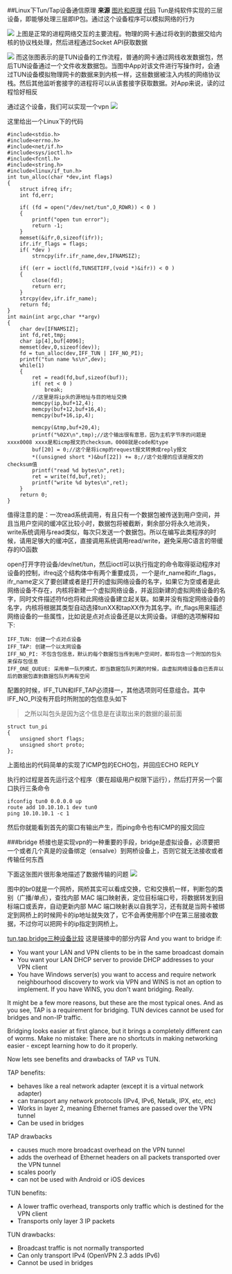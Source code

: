 ##Linux下Tun/Tap设备通信原理
**来源**
[图片和原理](https://blog.kghost.info/2013/03/27/linux-network-tun/)
[代码](http://blog.chinaunix.net/uid-317451-id-92474.html)
Tun是纯软件实现的三层设备，即能够处理三层即IP包。通过这个设备程序可以模拟网络的行为

![](img/1.png)
上图是正常的进程网络交互的主要流程。物理的网卡通过将收到的数据交给内核的协议栈处理，然后进程通过Socket API获取数据

![](img/2.png)
而这张图表示的是TUN设备的工作流程，普通的网卡通过网线收发数据包，然后TUN设备通过一个文件收发数据包。当图中App对该文件进行写操作时，会通过TUN设备模拟物理网卡的数据来到内核一样，这些数据被注入内核的网络协议栈。然后其他监听套接字的进程将可以从该套接字获取数据。对App来说，读的过程恰好相反

通过这个设备，我们可以实现一个vpn
![](img/3.png)

这里给出一个Linux下的代码

	#include<stdio.h>
	#include<errno.h>
	#include<net/if.h>
	#include<sys/ioctl.h>
	#include<fcntl.h>
	#include<string.h>
	#include<linux/if_tun.h>
	int tun_alloc(char *dev,int flags)
	{
		struct ifreq ifr;
		int fd,err;

		if( (fd = open("/dev/net/tun",O_RDWR)) < 0 )
		{
			printf("open tun error");
			return -1;
		}
		memset(&ifr,0,sizeof(ifr));
		ifr.ifr_flags = flags;
		if( *dev )
			strncpy(ifr.ifr_name,dev,IFNAMSIZ);

		if( (err = ioctl(fd,TUNSETIFF,(void *)&ifr)) < 0 )
		{
			close(fd);
			return err;
		}
		strcpy(dev,ifr.ifr_name);
		return fd;
	}
	int main(int argc,char **argv)
	{
		char dev[IFNAMSIZ];
		int fd,ret,tmp;
		char ip[4],buf[4096];
		memset(dev,0,sizeof(dev));
		fd = tun_alloc(dev,IFF_TUN | IFF_NO_PI);
		printf("tun name %s\n",dev);
		while(1)
		{
			ret = read(fd,buf,sizeof(buf));
			if( ret < 0 )
				break;
			//这里是将ip头的源地址与目的地址交换
			memcpy(ip,buf+12,4);
			memcpy(buf+12,buf+16,4);
			memcpy(buf+16,ip,4);

			memcpy(&tmp,buf+20,4);
			printf("%02X\n",tmp);//这个输出很有意思，因为主机字节序的问题是xxxx0008 xxxx是和icmp报文的checksum，0008就是code和type
			buf[20] = 0;//这个是将icmp的request报文转换成reply报文
			*((unsigned short *)&buf[22]) += 8;//这个处理的应该是报文的checksum值
			printf("read %d bytes\n",ret);
			ret = write(fd,buf,ret);
			printf("write %d bytes\n",ret);
		}
		return 0;
	}
值得注意的是：一次read系统调用，有且只有一个数据包被传送到用户空间，并且当用户空间的缓冲区比较小时，数据包将被截断，剩余部分将永久地消失，write系统调用与read类似，每次只发送一个数据包。所以在编写此类程序的时候，请用足够大的缓冲区，直接调用系统调用read/write，避免采用C语言的带缓存的IO函数

open打开字符设备/dev/net/tun，然后ioctl可以执行指定的命令取得驱动程序对设备的控制，ifreq这个结构体中有两个重要成员，一个是ifr_name和ifr_flags，ifr_name定义了要创建或者是打开的虚拟网络设备的名字，如果它为空或者是此网络设备不存在，内核将新建一个虚拟网络设备，并返回新建的虚拟网络设备的名字，同时文件描述符fd也将和此网络设备建立起关联。如果并没有指定网络设备的名字，内核将根据其类型自动选择tunXX和tapXX作为其名字。ifr_flags用来描述网络设备的一些属性，比如说是点对点设备还是以太网设备。详细的选项解释如下:

    IFF_TUN: 创建一个点对点设备
    IFF_TAP: 创建一个以太网设备
    IFF_NO_PI: 不包含包信息，默认的每个数据包当传到用户空间时，都将包含一个附加的包头来保存包信息
    IFF_ONE_QUEUE: 采用单一队列模式，即当数据包队列满的时候，由虚拟网络设备自已丢弃以后的数据包直到数据包队列再有空闲
    
    
配置的时候，IFF_TUN和IFF_TAP必须择一，其他选项则可任意组合。其中IFF_NO_PI没有开启时所附加的包信息头如下
> 之所以叫包头是因为这个信息是在读取出来的数据的最前面

	struct tun_pi 
	{
	    unsigned short flags;
	    unsigned short proto;
	};






上面给出的代码简单的实现了ICMP包的ECHO包，并回应ECHO REPLY

执行的过程是首先运行这个程序（要在超级用户权限下运行），然后打开另一个窗口执行三条命令

	ifconfig tun0 0.0.0.0 up
	route add 10.10.10.1 dev tun0
	ping 10.10.10.1 -c 1

然后你就能看到首先的窗口有输出产生，而ping命令也有ICMP的报文回应





###bridge
桥接也是实现vpn的一种重要的手段，bridge是虚拟设备，必须要把一个或者几个真是的设备绑定（ensalve）到网桥设备上，否则它就无法接收或者传输任何东西

下面这张图片很形象地描述了数据传输的问题
![ ](img/bridge.png  "网桥数据流")

图中的br0就是一个网桥，网桥其实可以看成交换，它和交换机一样，判断包的类别（广播/单点），查找内部 MAC 端口映射表，定位目标端口号，将数据转发到目标端口或丢弃，自动更新内部 MAC 端口映射表以自我学习，还有就是当网卡被绑定到网桥上的时候网卡的ip地址就失效了，它不会再使用那个IP在第三层接收数据，不过你可以把网卡的ip指定到网桥上。

[tun,tap,bridge三种设备比较](https://community.openvpn.net/openvpn/wiki/BridgingAndRouting)
这是链接中的部分内容
And you want to bridge if:

+ You want your LAN and VPN clients to be in the same broadcast domain
+ You want your LAN DHCP server to provide DHCP addresses to your VPN client
+ You have Windows server(s) you want to access and require network neighbourhood discovery to work via VPN and WINS is not an option to implement. If you have WINS, you don't want bridging. Really. 

It might be a few more reasons, but these are the most typical ones. And as you see, TAP is a requirement for bridging. TUN devices cannot be used for bridges and non-IP traffic.

Bridging looks easier at first glance, but it brings a completely different can of worms. Make no mistake: There are no shortcuts in making networking easier - except learning how to do it properly.

Now lets see benefits and drawbacks of TAP vs TUN.

TAP benefits:

+ behaves like a real network adapter (except it is a virtual network adapter)
+ can transport any network protocols (IPv4, IPv6, Netalk, IPX, etc, etc)
+  Works in layer 2, meaning Ethernet frames are passed over the VPN tunnel
+ Can be used in bridges 

TAP drawbacks

+ causes much more broadcast overhead on the VPN tunnel
+ adds the overhead of Ethernet headers on all packets transported over the VPN tunnel
+ scales poorly
+ can not be used with Android or iOS devices 

TUN benefits:

+ A lower traffic overhead, transports only traffic which is destined for the VPN client
+ Transports only layer 3 IP packets 

TUN drawbacks:

+ Broadcast traffic is not normally transported
+ Can only transport IPv4 (OpenVPN 2.3 adds IPv6)
+ Cannot be used in bridges 













